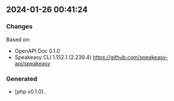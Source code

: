 

## 2024-01-26 00:41:24
### Changes
Based on:
- OpenAPI Doc 0.1.0 
- Speakeasy CLI 1.152.1 (2.239.4) https://github.com/speakeasy-api/speakeasy
### Generated
- [php v0.1.0] .